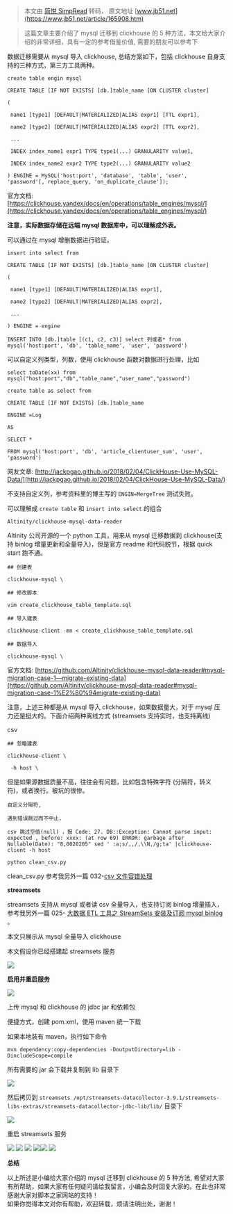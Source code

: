 > 本文由 [简悦 SimpRead](http://ksria.com/simpread/) 转码， 原文地址 [www.jb51.net](https://www.jb51.net/article/165908.htm)

> 这篇文章主要介绍了 mysql 迁移到 clickhouse 的 5 种方法，本文给大家介绍的非常详细，具有一定的参考借鉴价值, 需要的朋友可以参考下

数据迁移需要从 mysql 导入 clickhouse, 总结方案如下，包括 clickhouse 自身支持的三种方式，第三方工具两种。

```
create table engin mysql

CREATE TABLE [IF NOT EXISTS] [db.]table_name [ON CLUSTER cluster]

(

 name1 [type1] [DEFAULT|MATERIALIZED|ALIAS expr1] [TTL expr1],

 name2 [type2] [DEFAULT|MATERIALIZED|ALIAS expr2] [TTL expr2],

 ...

 INDEX index_name1 expr1 TYPE type1(...) GRANULARITY value1,

 INDEX index_name2 expr2 TYPE type2(...) GRANULARITY value2

) ENGINE = MySQL('host:port', 'database', 'table', 'user', 'password'[, replace_query, 'on_duplicate_clause']);
```

官方文档: [https://clickhouse.yandex/docs/en/operations/table_engines/mysql/](https://clickhouse.yandex/docs/en/operations/table_engines/mysql/)

**注意，实际数据存储在远端 mysql 数据库中，可以理解成外表。**

可以通过在 mysql 增删数据进行验证。

```
insert into select from

CREATE TABLE [IF NOT EXISTS] [db.]table_name [ON CLUSTER cluster]

(

 name1 [type1] [DEFAULT|MATERIALIZED|ALIAS expr1],

 name2 [type2] [DEFAULT|MATERIALIZED|ALIAS expr2],

 ...

) ENGINE = engine

INSERT INTO [db.]table [(c1, c2, c3)] select 列或者* from mysql('host:port', 'db', 'table_name', 'user', 'password')
```

可以自定义列类型，列数，使用 clickhouse 函数对数据进行处理，比如

```
select toDate(xx) from mysql("host:port","db","table_name","user_name","password")

create table as select from

CREATE TABLE [IF NOT EXISTS] [db.]table_name

ENGINE =Log

AS

SELECT *

FROM mysql('host:port', 'db', 'article_clientuser_sum', 'user', 'password')
```

网友文章: [http://jackpgao.github.io/2018/02/04/ClickHouse-Use-MySQL-Data/](http://jackpgao.github.io/2018/02/04/ClickHouse-Use-MySQL-Data/)

不支持自定义列，参考资料里的博主写的 `ENGIN=MergeTree` 测试失败。

可以理解成 `create table` 和 `insert into select` 的组合

`Altinity/clickhouse-mysql-data-reader`

Altinity 公司开源的一个 python 工具，用来从 mysql 迁移数据到 clickhouse(支持 binlog 增量更新和全量导入)，但是官方 readme 和代码脱节，根据 quick start 跑不通。

```
## 创建表

clickhouse-mysql \

## 修改脚本

vim create_clickhouse_table_template.sql

## 导入建表

clickhouse-client -mn < create_clickhouse_table_template.sql

## 数据导入

clickhouse-mysql \
```

官方文档: [https://github.com/Altinity/clickhouse-mysql-data-reader#mysql-migration-case-1—migrate-existing-data](https://github.com/Altinity/clickhouse-mysql-data-reader#mysql-migration-case-1%E2%80%94migrate-existing-data)

注意，上述三种都是从 mysql 导入 clickhouse，如果数据量大，对于 mysql 压力还是挺大的。下面介绍两种离线方式 (streamsets 支持实时，也支持离线)

csv

```
## 忽略建表

clickhouse-client \

 -h host \
```

但是如果源数据质量不高，往往会有问题，比如包含特殊字符 (分隔符，转义符)，或者换行。被坑的很惨。

```
自定义分隔符,

遇到错误跳过而不中止，

csv 跳过空值(null) ，报 Code: 27. DB::Exception: Cannot parse input: expected , before: xxxx: (at row 69) ERROR: garbage after Nullable(Date): "8,0020205" sed ' :a;s/,,/,\\N,/g;ta' |clickhouse-client -h host

python clean_csv.py
```

clean_csv.py 参考我另外一篇 032-[csv 文件容错处理](https://www.jb51.net/article/165911.htm)

**streamsets**

streamsets 支持从 mysql 或者读 csv 全量导入，也支持订阅 binlog 增量插入，参考我另外一篇 025- [大数据 ETL 工具之 StreamSets 安装及订阅 mysql binlog](https://anjia0532.github.io/2019/06/10/cdh-streamsets/) 。

本文只展示从 mysql 全量导入 clickhouse

本文假设你已经搭建起 streamsets 服务

![](https://img.jbzj.com/file_images/article/201907/201907220940011.png)

**启用并重启服务**

![](https://img.jbzj.com/file_images/article/201907/201907220940022.png)

上传 mysql 和 clickhouse 的 jdbc jar 和依赖包

便捷方式，创建 pom.xml，使用 maven 统一下载

如果本地装有 maven，执行如下命令

```
mvn dependency:copy-dependencies -DoutputDirectory=lib -DincludeScope=compile
```

所有需要的 jar 会下载并复制到 lib 目录下

![](https://img.jbzj.com/file_images/article/201907/201907220940023.png)

然后拷贝到 `streamsets /opt/streamsets-datacollector-3.9.1/streamsets-libs-extras/streamsets-datacollector-jdbc-lib/lib/` 目录下

![](https://img.jbzj.com/file_images/article/201907/201907220940024.png)

重启 streamsets 服务

![](https://img.jbzj.com/file_images/article/201907/201907220940025.png) ![](https://img.jbzj.com/file_images/article/201907/201907220940036.png) ![](https://img.jbzj.com/file_images/article/201907/201907220940037.png) ![](https://img.jbzj.com/file_images/article/201907/201907220940038.png)![](https://img.jbzj.com/file_images/article/201907/201907220940039.png) ![](https://img.jbzj.com/file_images/article/201907/2019072209400410.png)  

**总结**

以上所述是小编给大家介绍的 mysql 迁移到 clickhouse 的 5 种方法, 希望对大家有所帮助，如果大家有任何疑问请给我留言，小编会及时回复大家的。在此也非常感谢大家对脚本之家网站的支持！  
如果你觉得本文对你有帮助，欢迎转载，烦请注明出处，谢谢！